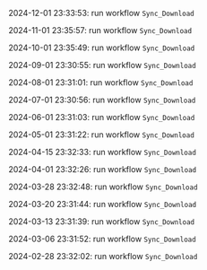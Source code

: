 2024-12-01 23:33:53: run workflow `Sync_Download` 

2024-11-01 23:35:57: run workflow `Sync_Download` 

2024-10-01 23:35:49: run workflow `Sync_Download` 

2024-09-01 23:30:55: run workflow `Sync_Download` 

2024-08-01 23:31:01: run workflow `Sync_Download` 

2024-07-01 23:30:56: run workflow `Sync_Download` 

2024-06-01 23:31:03: run workflow `Sync_Download` 

2024-05-01 23:31:22: run workflow `Sync_Download` 

2024-04-15 23:32:33: run workflow `Sync_Download` 

2024-04-01 23:32:26: run workflow `Sync_Download` 

2024-03-28 23:32:48: run workflow `Sync_Download` 

2024-03-20 23:31:44: run workflow `Sync_Download` 

2024-03-13 23:31:39: run workflow `Sync_Download` 

2024-03-06 23:31:52: run workflow `Sync_Download` 

2024-02-28 23:32:02: run workflow `Sync_Download` 


